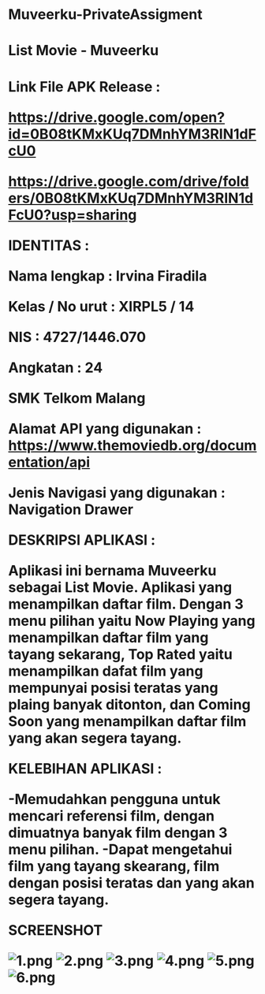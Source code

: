 # Muveerku-PrivateAssigment

<h1> List Movie - Muveerku <h1>

Link File APK Release : 

https://drive.google.com/open?id=0B08tKMxKUq7DMnhYM3RIN1dFcU0

https://drive.google.com/drive/folders/0B08tKMxKUq7DMnhYM3RIN1dFcU0?usp=sharing


IDENTITAS         :

Nama lengkap      : Irvina Firadila

Kelas / No urut   : XIRPL5 / 14

NIS               : 4727/1446.070

Angkatan          : 24

SMK Telkom Malang 


Alamat API yang digunakan : https://www.themoviedb.org/documentation/api

Jenis Navigasi yang digunakan : Navigation Drawer

DESKRIPSI APLIKASI :

Aplikasi ini bernama Muveerku sebagai List Movie. Aplikasi yang menampilkan daftar film. Dengan 3 menu pilihan yaitu Now Playing yang menampilkan daftar film yang tayang sekarang, Top Rated yaitu menampilkan dafat film yang mempunyai posisi teratas yang plaing banyak ditonton, dan Coming Soon yang menampilkan daftar film yang akan segera tayang.

KELEBIHAN APLIKASI :

-Memudahkan pengguna untuk mencari referensi film, dengan dimuatnya banyak film dengan 3 menu pilihan.
-Dapat mengetahui film yang tayang skearang, film dengan posisi teratas dan yang akan segera tayang.

SCREENSHOT

![1.png](https://github.com/irvinafiradila/Muveerku-PrivateAssigment/blob/master/1.png)
![2.png](https://github.com/irvinafiradila/Muveerku-PrivateAssigment/blob/master/2.png)
![3.png](https://github.com/irvinafiradila/Muveerku-PrivateAssigment/blob/master/3.png)
![4.png](https://github.com/irvinafiradila/Muveerku-PrivateAssigment/blob/master/4.png)
![5.png](https://github.com/irvinafiradila/Muveerku-PrivateAssigment/blob/master/5.png)
![6.png](https://github.com/irvinafiradila/Muveerku-PrivateAssigment/blob/master/6.png)

